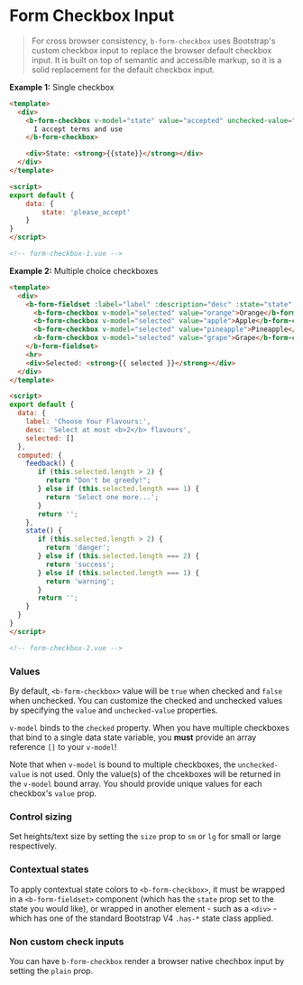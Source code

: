# Form Checkbox Input

> For cross browser consistency, `b-form-checkbox` uses Bootstrap's custom
checkbox input to replace the browser default checkbox input. It is built on top of
semantic and accessible markup, so it is a solid replacement for the default checkbox input.

**Example 1:** Single checkbox
```html
<template>
  <div>
    <b-form-checkbox v-model="state" value="accepted" unchecked-value="not_accepted">
      I accept terms and use
    </b-form-checkbox>

    <div>State: <strong>{{state}}</strong></div>
  </div>
</template>

<script>
export default {
    data: {
        state: 'please_accept'
    }
}
</script>

<!-- form-checkbox-1.vue -->
```

**Example 2:** Multiple choice checkboxes
```html
<template>
  <div>
    <b-form-fieldset :label="label" :description="desc" :state="state" :feedback="feedback">
      <b-form-checkbox v-model="selected" value="orange">Orange</b-form-checkbox>
      <b-form-checkbox v-model="selected" value="apple">Apple</b-form-checkbox>
      <b-form-checkbox v-model="selected" value="pineapple">Pineapple</b-form-checkbox>
      <b-form-checkbox v-model="selected" value="grape">Grape</b-form-checkbox>
    </b-form-fieldset>
    <hr>
    <div>Selected: <strong>{{ selected }}</strong></div>
  </div>
</template>

<script>
export default {
  data: {
    label: 'Choose Your Flavours:',
    desc: 'Select at most <b>2</b> flavours',
    selected: []
  },
  computed: {
    feedback() {
       if (this.selected.length > 2) {
         return "Don't be greedy!";
       } else if (this.selected.length === 1) {
         return 'Select one more...';
       }
       return '';
    },
    state() {
       if (this.selected.length > 2) {
         return 'danger';
       } else if (this.selected.length === 2) {
         return 'success';
       } else if (this.selected.length === 1) {
         return 'warning';
       }
       return '';
    }
  }
}
</script>

<!-- form-checkbox-2.vue -->
```

### Values
By default, `<b-form-checkbox>` value will be `true` when checked and `false` when unchecked.
You can customize the checked and unchecked values by specifying the `value` and `unchecked-value`
properties.

`v-model` binds to the `checked` property.  When you have multiple checkboxes that bind to a
single data state variable, you **must** provide an array reference `[]` to your `v-model`!

Note that when `v-model` is bound to multiple checkboxes, the `unchecked-value` is not used.
Only the value(s) of the chcekboxes will be returned in the `v-model` bound array. You
should provide unique values for each checkbox's `value` prop.


### Control sizing
Set heights/text size by setting the `size` prop to `sm` or `lg` for small or
large respectively.


### Contextual states
To apply contextual state colors to `<b-form-checkbox>`, it must be wrapped in
a `<b-form-fieldset>` component (which has the `state` prop set to the state you
would like), or wrapped in another element - such as a `<div>` - which has one
of the standard Bootstrap V4 `.has-*` state class applied.


### Non custom check inputs
You can have `b-form-checkbox` render a browser native chechbox input by setting the `plain` prop.

